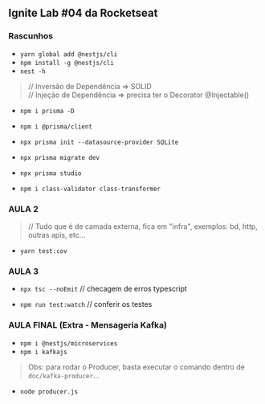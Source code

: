 ## Ignite Lab #04 da Rocketseat

### Rascunhos

- `yarn global add @nestjs/cli`
- `npm install -g @nestjs/cli`
- `nest -h`

> // Inversão de Dependência => SOLID<br/>
> // Injeção de Dependência => precisa ter o Decorator @Injectable()

- `npm i prisma -D`
- `npm i @prisma/client`
- `npx prisma init --datasource-provider SQLite`
- `npx prisma migrate dev`
- `npx prisma studio`

- `npm i class-validator class-transformer`

### AULA 2

> // Tudo que é de camada externa, fica em "infra", exemplos: bd, http, outras apis, etc...

- `yarn test:cov`

### AULA 3

- `npx tsc --noEmit` // checagem de erros typescript

- `npm run test:watch` // conferir os testes

### AULA FINAL (Extra - Mensageria Kafka)

- `npm i @nestjs/microservices`
- `npm i kafkajs`

> Obs: para rodar o Producer, basta executar o comando dentro de `doc/kafka-producer`...
- `node producer.js`
